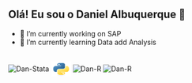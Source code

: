 ## Olá! Eu sou o Daniel Albuquerque 👋

- 🔭 I’m currently working on SAP
- 🌱 I’m currently learning Data add Analysis
  
<div style="display: inline_block"><br>
    <img align="center" alt="Dan-Stata" height="40" width="50"
    src="https://cdn.jsdelivr.net/gh/devicons/devicon@latest/icons/stata/stata-original-wordmark.svg" />
  <img align="center" alt="Dan-Python" height="30" width="40" 
    src="https://raw.githubusercontent.com/devicons/devicon/master/icons/python/python-original.svg">
  <img align="center" alt="Dan-R" height="30" width="40" 
    src="https://cdn.jsdelivr.net/gh/devicons/devicon@latest/icons/r/r-original.svg" />
  <img align="center" alt="Dan-R" height="30" width="40"   
    src="https://cdn.jsdelivr.net/gh/devicons/devicon@latest/icons/azuresqldatabase/azuresqldatabase-original.svg" />

  
<div/>

